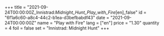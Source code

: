+++
title = "2021-09-24T00:00:00Z_Innistrad:_Midnight_Hunt_Play_with_Fire_[en]_false"
id = "6f1a6c60-a8c4-44c2-b1ea-d3befbabdf43"
date = "2021-09-24T00:00:00Z"
name = "Play with Fire"
lang = ["en"]
price = "1.30"
quantity = 4
foil = false
set = "Innistrad: Midnight Hunt"
+++
